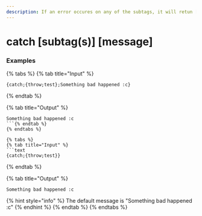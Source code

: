 ```yaml
---
description: If an error occures on any of the subtags, it will retun [message] instead of throwing an error. Please keep in mind this will still report the error as usual.
---
```


# catch [subtag(s)] [message]

### Examples

{% tabs %}
{% tab title="Input" %}
```text
{catch;{throw;test};Something bad happened :c}
```
{% endtab %}

{% tab title="Output" %}
```text
Something bad happened :c
```{% endtab %}
{% endtabs %}

{% tabs %}
{% tab title="Input" %}
```text
{catch;{throw;test}}
```
{% endtab %}

{% tab title="Output" %}
```text
Something bad happened :c
```
{% hint style="info" %}
The default message is "Something bad happened :c"
{% endhint %}
{% endtab %}
{% endtabs %}